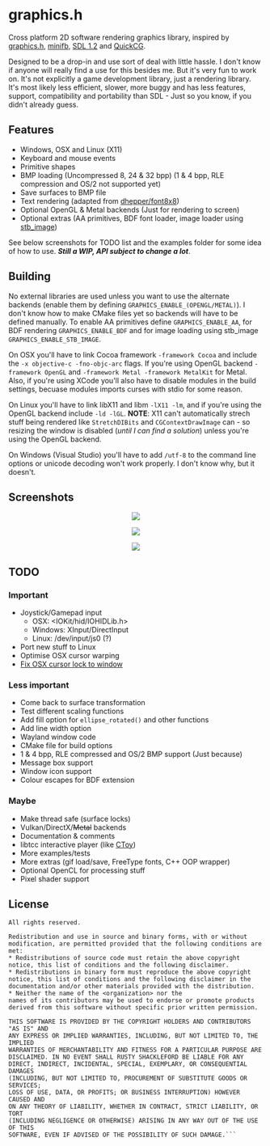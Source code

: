 # graphics.h

Cross platform 2D software rendering graphics library, inspired by [graphics.h](https://web.stanford.edu/class/archive/cs/cs106b/cs106b.1126/materials/cppdoc/graphics.html), [minifb](https://github.com/emoon/minifb), [SDL 1.2](https://www.libsdl.org/) and [QuickCG](http://lodev.org/cgtutor/).

Designed to be a drop-in and use sort of deal with little hassle. I don't know if anyone will really find a use for this besides me. But it's very fun to work on. It's not explicitly a game development library, just a rendering library. It's most likely less efficient, slower, more buggy and has less features, support, compatibility and portability than SDL - Just so you know, if you didn't already guess.


## Features

- Windows, OSX and Linux (X11)
- Keyboard and mouse events
- Primitive shapes
- BMP loading (Uncompressed 8, 24 & 32 bpp) (1 & 4 bpp, RLE compression and OS/2 not supported yet)
- Save surfaces to BMP file
- Text rendering (adapted from [dhepper/font8x8](https://github.com/dhepper/font8x8))
- Optional OpenGL & Metal backends (Just for rendering to screen)
- Optional extras (AA primitives, BDF font loader, image loader using [stb_image](https://github.com/nothings/stb))

See below screenshots for TODO list and the examples folder for some idea of how to use. ___Still a WIP, API subject to change a lot___.


## Building

No external libraries are used unless you want to use the alternate backends (enable them by defining ```GRAPHICS_ENABLE_(OPENGL/METAL)```). I don't know how to make CMake files yet so backends will have to be defined manually. To enable AA primitives define ```GRAPHICS_ENABLE_AA```, for BDF rendering ```GRAPHICS_ENABLE_BDF``` and for image loading using stb_image ```GRAPHICS_ENABLE_STB_IMAGE```.

On OSX you'll have to link Cocoa framework ```-framework Cocoa``` and include the ```-x objective-c -fno-objc-arc``` flags. If you're using OpenGL backend ```-framework OpenGL``` and ```-framework Metal -framework MetalKit``` for Metal. Also, if you're using XCode you'll also have to disable modules in the build settings, becuase modules imports curses with stdio for some reason.

On Linux you'll have to link libX11 and libm ```-lX11 -lm```, and if you're using the OpenGL backend include ```-ld -lGL```. **NOTE**: X11 can't automatically strech stuff being rendered like ```StretchDIBits``` and ```CGContextDrawImage``` can - so resizing the window is disabled (_until I can find a solution_) unless you're using the OpenGL backend.

On Windows (Visual Studio) you'll have to add ```/utf-8``` to the command line options or unicode decoding won't work properly. I don't know why, but it doesn't.

## Screenshots

<p align="center">
  <img src="https://raw.githubusercontent.com/takeiteasy/graphics.h/master/screenshots/screenshot_osx.png">
</p>

<p align="center">
  <img src="https://raw.githubusercontent.com/takeiteasy/graphics.h/master/screenshots/screenshot_win.png">
</p>

<p align="center">
  <img src="https://raw.githubusercontent.com/takeiteasy/graphics.h/master/screenshots/screenshot_nix.png">
</p>


## TODO

### Important

- Joystick/Gamepad input
  - OSX: <IOKit/hid/IOHIDLib.h>
  - Windows: XInput/DirectInput
  - Linux: /dev/input/js0 (?)
- Port new stuff to Linux
- Optimise OSX cursor warping
- [Fix OSX cursor lock to window](https://stackoverflow.com/a/40922095)

### Less important

- Come back to surface transformation
- Test different scaling functions
- Add fill option for ```ellipse_rotated()``` and other functions
- Add line width option
- Wayland window code
- CMake file for build options
- 1 & 4 bpp, RLE compressed and OS/2 BMP support (Just because)
- Message box support
- Window icon support
- Colour escapes for BDF extension

### Maybe

- Make thread safe (surface locks)
- Vulkan/DirectX/~~Metal~~ backends
- Documentation & comments
- libtcc interactive player (like [CToy](https://github.com/anael-seghezzi/CToy))
- More examples/tests
- More extras (gif load/save, FreeType fonts, C++ OOP wrapper)
- Optional OpenCL for processing stuff
- Pixel shader support


## License

```Copyright (c) 2013, George Watson
All rights reserved.

Redistribution and use in source and binary forms, with or without
modification, are permitted provided that the following conditions are met:
* Redistributions of source code must retain the above copyright
notice, this list of conditions and the following disclaimer.
* Redistributions in binary form must reproduce the above copyright
notice, this list of conditions and the following disclaimer in the
documentation and/or other materials provided with the distribution.
* Neither the name of the <organization> nor the
names of its contributors may be used to endorse or promote products
derived from this software without specific prior written permission.

THIS SOFTWARE IS PROVIDED BY THE COPYRIGHT HOLDERS AND CONTRIBUTORS "AS IS" AND
ANY EXPRESS OR IMPLIED WARRANTIES, INCLUDING, BUT NOT LIMITED TO, THE IMPLIED
WARRANTIES OF MERCHANTABILITY AND FITNESS FOR A PARTICULAR PURPOSE ARE
DISCLAIMED. IN NO EVENT SHALL RUSTY SHACKLEFORD BE LIABLE FOR ANY
DIRECT, INDIRECT, INCIDENTAL, SPECIAL, EXEMPLARY, OR CONSEQUENTIAL DAMAGES
(INCLUDING, BUT NOT LIMITED TO, PROCUREMENT OF SUBSTITUTE GOODS OR SERVICES;
LOSS OF USE, DATA, OR PROFITS; OR BUSINESS INTERRUPTION) HOWEVER CAUSED AND
ON ANY THEORY OF LIABILITY, WHETHER IN CONTRACT, STRICT LIABILITY, OR TORT
(INCLUDING NEGLIGENCE OR OTHERWISE) ARISING IN ANY WAY OUT OF THE USE OF THIS
SOFTWARE, EVEN IF ADVISED OF THE POSSIBILITY OF SUCH DAMAGE.```
